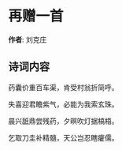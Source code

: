 # 再赠一首

**作者**: 刘克庄

## 诗词内容

药囊价重百车渠，肯受村翁折简呼。

失喜迎君瞻紫气，必能为我索玄珠。

晨兴舐鼎尝残药，夕暝吹灯据槁梧。

乞取刀圭补精髓，天公岂忍瞎癯儒。

